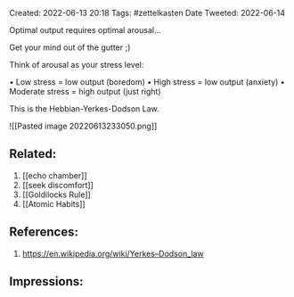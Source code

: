 Created: 2022-06-13 20:18
Tags: #zettelkasten 
Date Tweeted: 2022-06-14

Optimal output requires optimal arousal...

Get your mind out of the gutter ;)

Think of arousal as your stress level:

• Low stress = low output (boredom)
• High stress = low output (anxiety)
• Moderate stress = high output (just right)

This is the Hebbian-Yerkes-Dodson Law.

![[Pasted image 20220613233050.png]]

## Related:
1. [[echo chamber]]
2. [[seek discomfort]]
3. [[Goldilocks Rule]]
4. [[Atomic Habits]]

## References:
1. https://en.wikipedia.org/wiki/Yerkes–Dodson_law

## Impressions:

